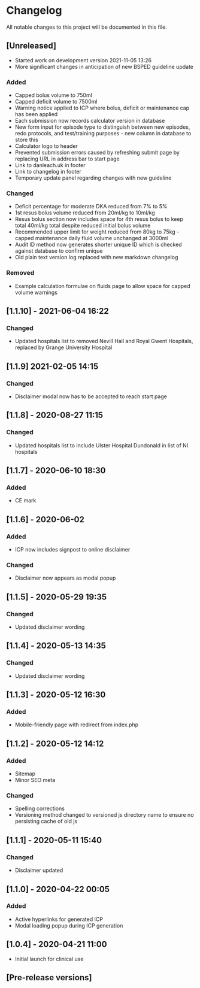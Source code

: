 # Changelog
All notable changes to this project will be documented in this file.

## [Unreleased]
- Started work on development version 2021-11-05 13:26
- More significant changes in anticipation of new BSPED guideline update
### Added
- Capped bolus volume to 750ml
- Capped deficit volume to 7500ml
- Warning notice applied to ICP where bolus, deficit or maintenance cap has been applied
- Each submission now records calculator version in database
- New form input for episode type to distinguish between new episodes, redo protocols, and test/training purposes - new column in database to store this
- Calculator logo to header
- Prevented submission errors caused by refreshing submit page by replacing URL in address bar to start page
- Link to danleach.uk in footer
- Link to changelog in footer
- Temporary update panel regarding changes with new guideline
### Changed
- Deficit percentage for moderate DKA reduced from 7% to 5%
- 1st resus bolus volume reduced from 20ml/kg to 10ml/kg
- Resus bolus section now includes space for 4th resus bolus to keep total 40ml/kg total despite reduced initial bolus volume
- Recommended upper limit for weight reduced from 80kg to 75kg - capped maintenance daily fluid volume unchanged at 3000ml
- Audit ID method now generates shorter unique ID which is checked against database to confirm unique
- Old plain text version log replaced with new markdown changelog
### Removed
- Example calculation formulae on fluids page to allow space for capped volume warnings

## [1.1.10] - 2021-06-04 16:22
### Changed
- Updated hospitals list to removed Nevill Hall and Royal Gwent Hospitals, replaced by Grange University Hospital

## [1.1.9] 2021-02-05 14:15
### Changed
- Disclaimer modal now has to be accepted to reach start page

## [1.1.8] - 2020-08-27 11:15
### Changed
- Updated hospitals list to include Ulster Hospital Dundonald in list of NI hospitals

## [1.1.7] - 2020-06-10 18:30
### Added
- CE mark

## [1.1.6] - 2020-06-02
### Added
- ICP now includes signpost to online disclaimer
### Changed
- Disclaimer now appears as modal popup

## [1.1.5] - 2020-05-29 19:35
### Changed
- Updated disclaimer wording

## [1.1.4] - 2020-05-13 14:35
### Changed
- Updated disclaimer wording

## [1.1.3] - 2020-05-12 16:30
### Added
- Mobile-friendly page with redirect from index.php

## [1.1.2] - 2020-05-12 14:12
### Added
- Sitemap
- Minor SEO meta

### Changed
- Spelling corrections
- Versioning method changed to versioned js directory name to ensure no persisting cache of old js

## [1.1.1] - 2020-05-11 15:40
### Changed
- Disclaimer updated

## [1.1.0] - 2020-04-22 00:05
### Added
- Active  hyperlinks for generated ICP
- Modal loading popup during ICP generation 

## [1.0.4] - 2020-04-21 11:00
- Initial launch for clinical use

## [Pre-release versions]
